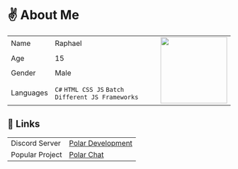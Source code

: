 # ✌ About Me
<table>
  <tr>
    <td>Name</td>
    <td>Raphael</td>
    <td rowspan="4"><img src="https://i.pinimg.com/originals/57/e2/09/57e209296e586933febadf06e271a3d3.gif" width="150" height="150"></td>
  </tr>
  <tr>
    <td>Age</td>
    <td>15</td>
  </tr>
  <tr>
    <td>Gender</td>
    <td>Male</td>
  </tr>
  <tr>
    <td>Languages</td>
    <td><code>C#</code> <code>HTML CSS JS</code> <code>Batch</code> <code>Different JS Frameworks</code></td>
  </tr>
</table>

## 🔔 Links
<table>
  <tr>
    <td>Discord Server</td>
    <td><a href="https://dsc.gg/polar69">Polar Development</a></td>
  </tr>
  <tr>
    <td>Popular Project</td>
    <td><a href="https://polar-chatty.polar-69.repl.co/">Polar Chat</a></td>
  </tr>
</table>
